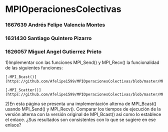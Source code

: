 # MPIOperacionesColectivas

### 1667639 Andrés Felipe Valencia Montes
### 1631430 Santiago Quintero Pizarro
### 1626057 Miguel Angel Gutierrez Prieto

1)Implementar con las funciones MPI_Send() y MPI_Recv() la funcionalidad de las siguientes funciones:

	[-MPI_Bcast()](https://github.com/Afelipe1599/MPIOperacionesColectivas/blob/master/MPI_Bcast.c)
    
	[-MPI_Scatter()](https://github.com/Afelipe1599/MPIOperacionesColectivas/blob/master/MPI_Scatter.c)
    
    
2)En esta página se presenta una implementación alterna de MPI_Bcast() usando MPI_Send() y MPI_Recv(). Comparar los tiempos de ejecución de la versión alterna con la versión original de MPI_Bcast() así como lo establece el enlace. ¿Sus resultados son consistentes con lo que se sugiere en ese enlace?
